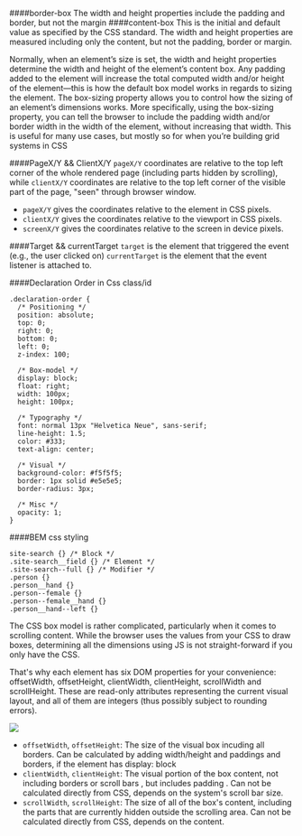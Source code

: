 ####border-box
The width and height properties include the padding and border, but not the margin
####content-box
This is the initial and default value as specified by the CSS standard. The width and height properties are measured including only the content, but not the padding, border or margin.

Normally, when an element’s size is set, the width and height properties determine the width and height of the element’s content box. Any padding added to the element will increase the total computed width and/or height of the element—this is how the default box model works in regards to sizing the element. The box-sizing property allows you to control how the sizing of an element’s dimensions works. More specifically, using the box-sizing property, you can tell the browser to include the padding width and/or border width in the width of the element, without increasing that width. This is useful for many use cases, but mostly so for when you’re building grid systems in CSS

####PageX/Y && ClientX/Y
```pageX/Y``` coordinates are relative to the top left corner of the whole rendered page (including parts hidden by scrolling),
while ```clientX/Y``` coordinates are relative to the top left corner of the visible part of the page, "seen" through browser window.

- ```pageX/Y``` gives the coordinates relative to the <html> element in CSS pixels.
- ```clientX/Y``` gives the coordinates relative to the viewport in CSS pixels.
- ```screenX/Y``` gives the coordinates relative to the screen in device pixels.

####Target && currentTarget
```target``` is the element that triggered the event (e.g., the user clicked on)
```currentTarget``` is the element that the event listener is attached to.


####Declaration Order in Css class/id

```
.declaration-order {
  /* Positioning */
  position: absolute;
  top: 0;
  right: 0;
  bottom: 0;
  left: 0;
  z-index: 100;

  /* Box-model */
  display: block;
  float: right;
  width: 100px;
  height: 100px;

  /* Typography */
  font: normal 13px "Helvetica Neue", sans-serif;
  line-height: 1.5;
  color: #333;
  text-align: center;

  /* Visual */
  background-color: #f5f5f5;
  border: 1px solid #e5e5e5;
  border-radius: 3px;

  /* Misc */
  opacity: 1;
}
```
####BEM css styling

```
site-search {} /* Block */
.site-search__field {} /* Element */
.site-search--full {} /* Modifier */
.person {}
.person__hand {}
.person--female {}
.person--female__hand {}
.person__hand--left {}
```

The CSS box model is rather complicated, particularly when it comes to scrolling content. While the browser uses the values from your CSS to draw boxes, determining all the dimensions using JS is not straight-forward if you only have the CSS.

That's why each element has six DOM properties for your convenience: offsetWidth, offsetHeight, clientWidth, clientHeight, scrollWidth and scrollHeight. These are read-only attributes representing the current visual layout, and all of them are integers (thus possibly subject to rounding errors).

![](http://i.stack.imgur.com/5AAyW.png)

- ```offsetWidth```, ```offsetHeight```: The size of the visual box incuding all borders. Can be calculated by adding width/height and paddings and borders, if the element has display: block
- ```clientWidth```, ```clientHeight```: The visual portion of the box content, not including borders or scroll bars , but includes padding . Can not be calculated directly from CSS, depends on the system's scroll bar size.
- ```scrollWidth```, ```scrollHeight```: The size of all of the box's content, including the parts that are currently hidden outside the scrolling area. Can not be calculated directly from CSS, depends on the content.
